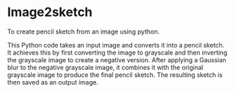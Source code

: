 # Image2sketch
To create pencil sketch from an image using python.

This Python code takes an input image and converts it into a pencil sketch. It achieves this by first converting the image to grayscale and then inverting the grayscale image to create a negative version. After applying a Gaussian blur to the negative grayscale image, it combines it with the original grayscale image to produce the final pencil sketch. The resulting sketch is then saved as an output image.
